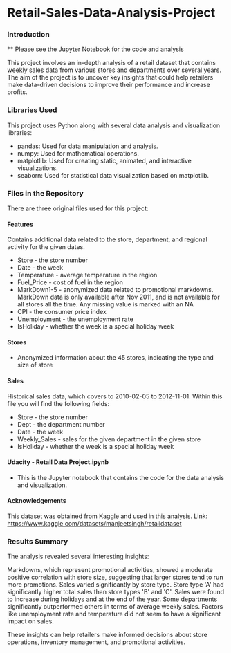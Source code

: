 # Retail-Sales-Data-Analysis-Project

### Introduction

** Please see the Jupyter Notebook for the code and analysis

This project involves an in-depth analysis of a retail dataset that contains weekly sales data from various stores and departments over several years. The aim of the project is to uncover key insights that could help retailers make data-driven decisions to improve their performance and increase profits.


### Libraries Used

This project uses Python along with several data analysis and visualization libraries:

* pandas: Used for data manipulation and analysis.
* numpy: Used for mathematical operations.
* matplotlib: Used for creating static, animated, and interactive visualizations.
* seaborn: Used for statistical data visualization based on matplotlib.

### Files in the Repository

There are three original files used for this project:

#### Features
Contains additional data related to the store, department, and regional activity for the given dates.
* Store - the store number
* Date - the week
* Temperature - average temperature in the region
* Fuel_Price - cost of fuel in the region
* MarkDown1-5 - anonymized data related to promotional markdowns. MarkDown data is only available after Nov 2011, and is not available for all stores all the time. Any missing value is marked with an NA
* CPI - the consumer price index
* Unemployment - the unemployment rate
* IsHoliday - whether the week is a special holiday week
#### Stores
* Anonymized information about the 45 stores, indicating the type and size of store

#### Sales
Historical sales data, which covers to 2010-02-05 to 2012-11-01. Within this file you will find the following fields:
* Store - the store number
* Dept - the department number
* Date - the week
* Weekly_Sales -  sales for the given department in the given store
* IsHoliday - whether the week is a special holiday week


#### Udacity - Retail Data Project.ipynb 
* This is the Jupyter notebook that contains the code for the data analysis and visualization.

#### Acknowledgements
This dataset was obtained from Kaggle and used in this analysis. 
Link: https://www.kaggle.com/datasets/manjeetsingh/retaildataset


### Results Summary

The analysis revealed several interesting insights:

Markdowns, which represent promotional activities, showed a moderate positive correlation with store size, suggesting that larger stores tend to run more promotions.
Sales varied significantly by store type. Store type 'A' had significantly higher total sales than store types 'B' and 'C'.
Sales were found to increase during holidays and at the end of the year.
Some departments significantly outperformed others in terms of average weekly sales.
Factors like unemployment rate and temperature did not seem to have a significant impact on sales.

These insights can help retailers make informed decisions about store operations, inventory management, and promotional activities.

